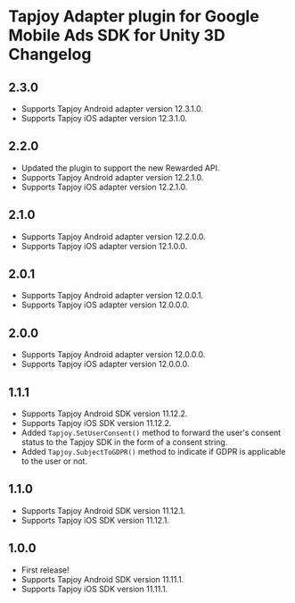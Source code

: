 # Tapjoy Adapter plugin for Google Mobile Ads SDK for Unity 3D Changelog

## 2.3.0
- Supports Tapjoy Android adapter version 12.3.1.0.
- Supports Tapjoy iOS adapter version 12.3.1.0.

## 2.2.0
- Updated the plugin to support the new Rewarded API.
- Supports Tapjoy Android adapter version 12.2.1.0.
- Supports Tapjoy iOS adapter version 12.2.1.0.

## 2.1.0
- Supports Tapjoy Android adapter version 12.2.0.0.
- Supports Tapjoy iOS adapter version 12.1.0.0.

## 2.0.1
- Supports Tapjoy Android adapter version 12.0.0.1.
- Supports Tapjoy iOS adapter version 12.0.0.0.

## 2.0.0
- Supports Tapjoy Android adapter version 12.0.0.0.
- Supports Tapjoy iOS adapter version 12.0.0.0.

## 1.1.1
- Supports Tapjoy Android SDK version 11.12.2.
- Supports Tapjoy iOS SDK version 11.12.2.
- Added `Tapjoy.SetUserConsent()` method to forward the user's consent status to the Tapjoy SDK in the form of a consent string.
- Added `Tapjoy.SubjectToGDPR()` method to indicate if GDPR is applicable to the user or not.

## 1.1.0
- Supports Tapjoy Android SDK version 11.12.1.
- Supports Tapjoy iOS SDK version 11.12.1.

## 1.0.0
- First release!
- Supports Tapjoy Android SDK version 11.11.1.
- Supports Tapjoy iOS SDK version 11.11.1.

